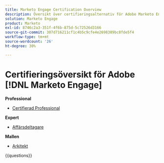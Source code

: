 ```yaml
---
title: Marketo Engage Certification Overview
description: Översikt över certifieringsalternativ för Adobe Marketo Engage
solution: Marketo Engage
product: Marketo
exl-id: 8746c2a3-351f-4f6b-875d-5c72526d3166
source-git-commit: 307d716211cf1c4b5c9cfe4e2698389bc8fde5f4
workflow-type: tm+mt
source-wordcount: '26'
ht-degree: 30%

---
```


# Certifieringsöversikt för Adobe [!DNL Marketo Engage]

**Professional**

* [Certifierad Professional](https://certification.adobe.com/certification/engage-professional) <!--AD0-E555-->

**Expert**

* [Affärsdeltagare](https://certification.adobe.com/certification/marketo-engage-business-practitioner-expert) <!--AD0-E559-->

**Mallen**

* [Arkitekt](https://certification.adobe.com/certification/marketo-engage-architect-master) <!--AD0-E560-->

{{questions}}


